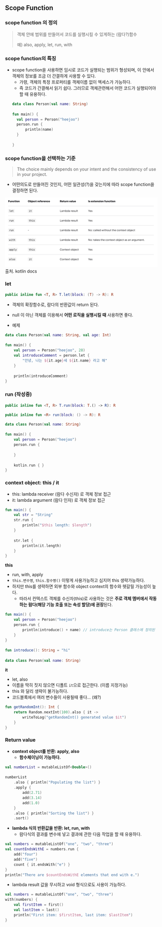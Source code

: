 ## Scope Function

### scope function 의 정의

> 객체 안에 범위를 만들어서 코드를 실행시킬 수 있게하는 (람다?)함수
>
> 예) also, apply, let, run, with
>

### scope function의 특징

- scope function을 사용하면 임시로 코드가 실행되는 범위가 형성되며, 이 안에서 객체의 정보를 조금 더 간결하게 사용할 수 있다.
    - 가령, 객체의 특정 프로퍼티를 객체이름 없이 엑세스가 가능하다.
    - 즉 코드가 간결해서 읽기 쉽다. 그러므로 객체관련해서 어떤 코드가 실행되어야 할 때 유용하다.
  ```kotlin
  data class Person(val name: String)

  fun main() {
    val person = Person("heejoo")
    person.run { 
        println(name)
    }

  }
  ```

### scope function을 선택하는 기준

> The choice mainly depends on your intent and the consistency of use in your project.

- 어떤의도로 만들어진 것인지, 어떤 일관성(?)을 갖는지에 따라 scope function을 결정하면 된다.

![img.png](function_selection.png) 출처. kotlin docs

### let

```kotlin
public inline fun <T, R> T.let(block: (T) -> R): R
```

- 객체의 확장함수로, 람다의 반환값이 return 된다.
- null 이 아닌 객체를 이용해서 **어떤 로직을 실행시킬 때** 사용하면 좋다.


- 예제

```kotlin
data class Person(val name: String, val age: Int)

fun main() {
    val person = Person("heejoo", 28)
    val introduceComment = person.let {
        "안녕, 나는 ${it.age}세 ${it.name} 라고 해"
    }

    println(introduceComment)
}
```

### run (작성중)

```kotlin
public inline fun <T, R> T.run(block: T.() -> R): R
```

```kotlin
public inline fun <R> run(block: () -> R): R
```

```kotlin
data class Person(val name: String)

fun main() {
    val person = Person("heejoo")
    person.run {

    }

    kotlin.run { }
}
```

### context object: this / it

- this: lambda receiver  (람다 수신자) 로 객체 정보 접근
- it: lambda argument (람다 인자) 로 객체 정보 접근

```kotlin
fun main() {
    val str = "String"
    str.run {
        println("$this length: $length")
    }

    str.let {
        println(it.length)
    }
}
```

**this**

- run, with, apply
- `this.변수명`, `this.함수명()` 이렇게 사용가능하고 심지어 this 생략가능하다.
- 하지만 this를 생략하면 외부 함수와 object context의 함수와 헷갈릴 가능성이 높다.
    - 따라서 컨텍스트 객체를 수신자(this)로 사용하는 것은 **주로 객체 멤버에서 작동하는 람다(해당 기능 호출 또는 속성 할당)에 권장**된다.

```kotlin
fun main() {
    val person = Person("heejoo")
    person.run {
        println(introduce() + name) // introduce는 Person 클래스에 정의된 함수가 아닌데 그렇게 해석 될 여지가 있다.
    }
}

fun introduce(): String = "hi"

data class Person(val name: String)
```

**it**

- let, also
- 이름을 딱히 짓지 않으면 디폴트 `it`으로 접근한다. (이름 지정가능)
- this 와 달리 생략이 불가능하다.
- 코드블록에서 여러 변수들이 사용될때 좋다... (왜?)

```kotlin
fun getRandomInt(): Int {
    return Random.nextInt(100).also { it ->
        writeToLog("getRandomInt() generated value $it")
    }
}
```

### Return value

- **context object를 반환: apply, also**
    - **함수체이닝이 가능하다.**

```kotlin
val numberList = mutableListOf<Double>()

numberList
    .also { println("Populating the list") }
    .apply {
        add(2.71)
        add(3.14)
        add(1.0)
    }
    .also { println("Sorting the list") }
    .sort()

```

- **lambda 식의 반환값을 반환: let, run, with**
    - 람다식의 결과를 변수에 넣고 결과에 관한 다음 작업을 할 때 유용하다.

```kotlin
val numbers = mutableListOf("one", "two", "three")
val countEndsWithE = numbers.run {
    add("four")
    add("five")
    count { it.endsWith("e") }
}
println("There are $countEndsWithE elements that end with e.")
```

- lambda result 값을 무시하고 void 형식으로도 사용이 가능하다.

```kotlin
val numbers = mutableListOf("one", "two", "three")
with(numbers) {
    val firstItem = first()
    val lastItem = last()
    println("First item: $firstItem, last item: $lastItem")
}
```